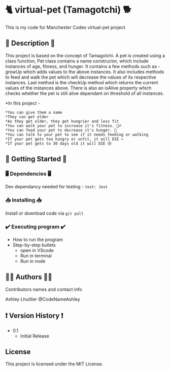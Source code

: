 # 🐈 virtual-pet (Tamagotchi) 🐕

This is my code for Manchester Codes virtual-pet project 

## 💜 Description 💜

This project is based on the concept of Tamagotchi. A pet is created using a class function, Pet class contains a name constructor, which include instances of age, fitness, and hunger. It contains a few methods such as - growUp which adds values to the above instances. It also includes methods to feed and walk the pet which will decrease the values of its respective instances. Last method is the checkUp method which returns the current values of the instances above. There is also an isAlive property which checks whether the pet is still alive dependant on threshold of all instances.

*In this project - 

	*You can give them a name
	*They can get older
	*As they get older, they get hungrier and less fit
	*You can walk your pet to increase it's fitness. 🏃‍♂️
	*You can feed your pet to decrease it's hunger. 🍕
	*You can talk to your pet to see if it needs feeding or walking
	*If your pet gets too hungry or unfit, it will DIE 💀
	*If your pet gets to 30 days old it will DIE 😢

## 🏁 Getting Started 🏁

### 🖥️ Dependencies 🖥️

Dev dependancy needed for testing -
```test: Jest```

### 📥 Installing 📥

Install or download code via 
``` git pull ```

### ✔️ Executing program ✔️

* How to run the program
* Step-by-step bullets
 	* open in VScode
 	* Run in terminal
 	* Run in node

## 🧜‍♀️ Authors 🧜‍♀️

Contributors names and contact info

Ashley Lhuillier
@CodeNameAshley

## ❗ Version History ❗

* 0.1
    * Initial Release

## License

This project is licensed under the MIT License.


